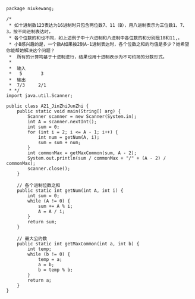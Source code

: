 	package niukewang;
	
	/*
	 * 如十进制数123表达为16进制时只包含两位数7、11（B），用八进制表示为三位数1、7、3，按不同进制表达时，
	 * 各个位数的和也不同，如上述例子中十六进制和八进制中各位数的和分别是18和11,。 
	 * 小B感兴趣的是，一个数A如果按2到A-1进制表达时，各个位数之和的均值是多少？她希望你能帮她解决这个问题？
	 *  所有的计算均基于十进制进行，结果也用十进制表示为不可约简的分数形式。
	 *  
	 *  输入
	 *   5		 3
	 *  输出
	 *  7/3		2/1
	 * */
	import java.util.Scanner;
	
	public class A21_JinZhiJunZhi {
		public static void main(String[] arg) {
			Scanner scanner = new Scanner(System.in);
			int A = scanner.nextInt();
			int sum = 0;
			for (int i = 2; i <= A - 1; i++) {
				int num = getNum(A, i);
				sum = sum + num;
			}
			int commonMax = getMaxCommon(sum, A - 2);
			System.out.println(sum / commonMax + "/" + (A - 2) / commonMax);
			scanner.close();
		}
	
		// 各个进制位数之和
		public static int getNum(int A, int i) {
			int sum = 0;
			while (A != 0) {
				sum += A % i;
				A = A / i;
			}
			return sum;
		}
	
		// 最大公约数
		public static int getMaxCommon(int a, int b) {
			int temp;
			while (b != 0) {
				temp = a;
				a = b;
				b = temp % b;
			}
			return a;
		}
	}

